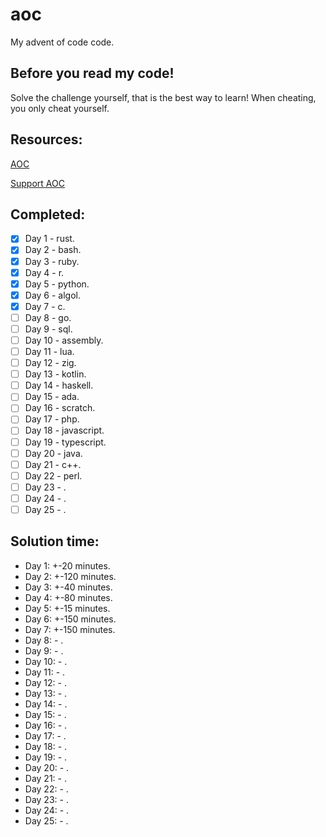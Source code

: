 # aoc
My advent of code code. 

## Before you read my code!
Solve the challenge yourself, that is the best way to learn!
When cheating, you only cheat yourself.

## Resources:

[AOC](https://adventofcode.com/2022/)

[Support AOC](https://adventofcode.com/2022/support)

## Completed:

- [x] Day 1 - rust.
- [x] Day 2 - bash.
- [x] Day 3 - ruby.
- [x] Day 4 - r.
- [x] Day 5 - python.
- [x] Day 6 - algol.
- [x] Day 7 - c.
- [ ] Day 8 - go.
- [ ] Day 9 - sql.
- [ ] Day 10 - assembly.
- [ ] Day 11 - lua.
- [ ] Day 12 - zig.
- [ ] Day 13 - kotlin.
- [ ] Day 14 - haskell.
- [ ] Day 15 - ada.
- [ ] Day 16 - scratch.
- [ ] Day 17 - php.
- [ ] Day 18 - javascript.
- [ ] Day 19 - typescript.
- [ ] Day 20 - java.
- [ ] Day 21 - c++.
- [ ] Day 22 - perl.
- [ ] Day 23 - .
- [ ] Day 24 - .
- [ ] Day 25 - .

## Solution time:

- Day 1: +-20 minutes.
- Day 2: +-120 minutes.
- Day 3: +-40 minutes.
- Day 4: +-80 minutes.
- Day 5: +-15 minutes.
- Day 6: +-150 minutes.
- Day 7: +-150 minutes.
- Day 8: - .
- Day 9: - .
- Day 10: - .
- Day 11: - .
- Day 12: - .
- Day 13: - .
- Day 14: - .
- Day 15: - .
- Day 16: - .
- Day 17: - .
- Day 18: - .
- Day 19: - .
- Day 20: - .
- Day 21: - .
- Day 22: - .
- Day 23: - .
- Day 24: - .
- Day 25: - .
